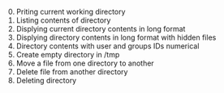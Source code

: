0. Priting current working directory
1. Listing contents of directory
2. Displying current directory contents in long format
3. Displying directory contents in long format with hidden files
4. Directory contents with user and groups IDs numerical
5. Create empty directory in /tmp
6. Move a file from one directory to another
7. Delete file from another directory
8. Deleting directory
